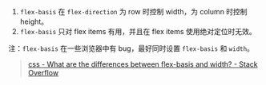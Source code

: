 1.  `flex-basis` 在 `flex-direction` 为 row 时控制 width，为 column 时控制 height。
2.  `flex-basis` 只对 flex items 有用，并且在 flex items 使用绝对定位时无效。

注：`flex-basis` 在一些浏览器中有 bug，最好同时设置 `flex-basis` 和 `width`。

> [css - What are the differences between flex-basis and width? - Stack Overflow](https://stackoverflow.com/questions/34352140/what-are-the-differences-between-flex-basis-and-width)
